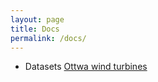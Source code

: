 ```yaml
---
layout: page
title: Docs
permalink: /docs/
---
```



- Datasets
[Ottwa wind turbines](https://data.mendeley.com/datasets/v43hmbwxpm/1)
